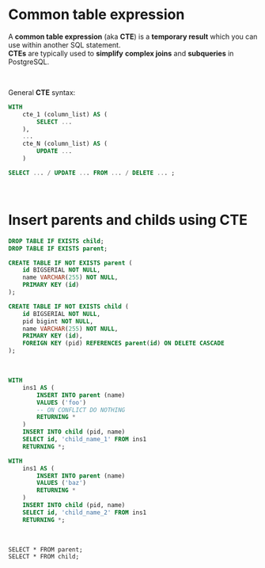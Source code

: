 # Common table expression
A **common table expression** (aka **CTE**) is a **temporary result** which you can use within another SQL statement.<br>
**CTEs** are typically used to **simplify** **complex joins** and **subqueries** in PostgreSQL.<br>

<br>

General **CTE** syntax:
```sql
WITH 
    cte_1 (column_list) AS (
        SELECT ...  
    ),
    ...
    cte_N (column_list) AS (
        UPDATE ...  
    )

SELECT ... / UPDATE ... FROM ... / DELETE ... ;
```

<br>

# Insert parents and childs using CTE
```sql
DROP TABLE IF EXISTS child;
DROP TABLE IF EXISTS parent;

CREATE TABLE IF NOT EXISTS parent (
    id BIGSERIAL NOT NULL,
    name VARCHAR(255) NOT NULL,
    PRIMARY KEY (id)
);

CREATE TABLE IF NOT EXISTS child (
    id BIGSERIAL NOT NULL,
    pid bigint NOT NULL,
    name VARCHAR(255) NOT NULL,
    PRIMARY KEY (id),
    FOREIGN KEY (pid) REFERENCES parent(id) ON DELETE CASCADE
);
```

<br>

```sql
WITH 
    ins1 AS ( 
        INSERT INTO parent (name) 
        VALUES ('foo')
        -- ON CONFLICT DO NOTHING
        RETURNING *
    )
    INSERT INTO child (pid, name)
    SELECT id, 'child_name_1' FROM ins1
    RETURNING *;

WITH 
    ins1 AS ( 
        INSERT INTO parent (name) 
        VALUES ('baz')
        RETURNING *
    )
    INSERT INTO child (pid, name)
    SELECT id, 'child_name_2' FROM ins1
    RETURNING *;
```

<br>

```
SELECT * FROM parent;
SELECT * FROM child;
```